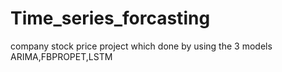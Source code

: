 # Time_series_forcasting
company stock price project which done by using the 3 models ARIMA,FBPROPET,LSTM
